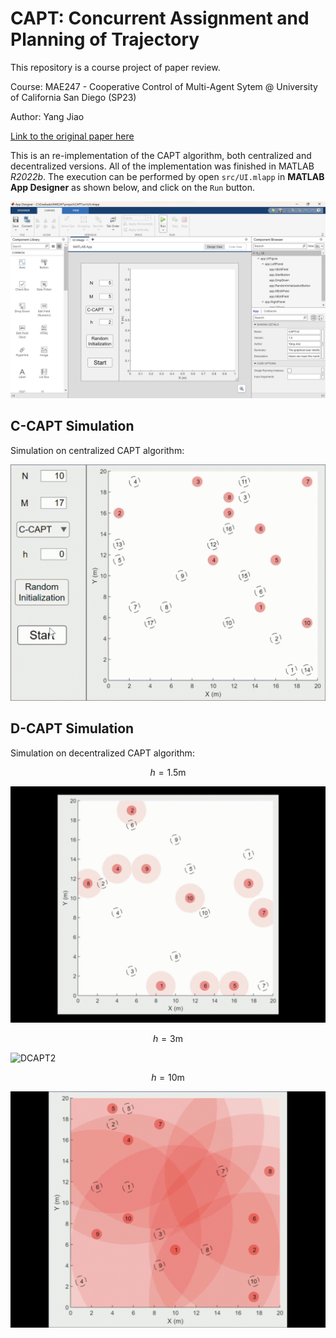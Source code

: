 # CAPT: Concurrent Assignment and Planning of Trajectory

This repository is a course project of paper review.

Course: MAE247 - Cooperative Control of Multi-Agent Sytem @ University of California San Diego (SP23)

Author: Yang Jiao

[Link to the original paper here](https://journals.sagepub.com/doi/10.1177/0278364913515307)

This is an re-implementation of the CAPT algorithm, both centralized and decentralized versions. All of the implementation was finished in MATLAB *R2022b*. The execution can be performed by open `src/UI.mlapp` in **MATLAB App Designer** as shown below, and click on the `Run` button.

![App](content/AppDesigner.png "App Designer")

## C-CAPT Simulation

Simulation on centralized CAPT algorithm:

![C-CAPT](content/CCAPT.gif "C-CAPT")

## D-CAPT Simulation

Simulation on decentralized CAPT algorithm:

$$
h = 1.5 \text{m}
$$

![DCAPT1](content/DCAPT_h_1_5.gif "D-CAPT h=1.5")

$$
h = 3 \text{m}
$$

![DCAPT2](content/DCAPT_h_3.gif "D-CAPT h=3")

$$
h = 10 \text{m}
$$

![DCAPT3](content/DCAPT_h_10.gif "D-CAPT h=10")
